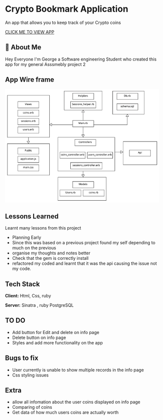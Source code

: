 # Crypto Bookmark Application

An app that allows you to keep track of your Crypto coins

[CLICK ME TO VIEW APP](https://cryptobookmark.herokuapp.com/)

## 🚀 About Me
Hey Everyone I'm George a Software engineering Student who created this app for my general Asssmebly project 2 

## App Wire frame
![Diagram](public/stylesheets/images/Diagram.png?raw=true "Diagram")

## Lessons Learned

Learnt many lessons from this project
- Planning Early
- Since this was based on a previous project found my self depending to much on the previous
- organise my thoughts and notes better
- Check that the gem is correctly install
- refactored my coded and learnt that it was the api causing the issue not my code. 
## Tech Stack

**Client:** Html, Css, ruby

**Server:** Sinatra , ruby PostgreSQL

## TO DO
- Add button for Edit and delete on info page 
- Delete button on info page
- Styles and add more functionality on the app 

## Bugs to fix
- User currently is unable to show multiple records in the info page
- Css styling issues


## Extra 
- allow all infomation about the user coins displayed on info page 
- Comparing of coins
- Get data of how much users coins are actually worth

